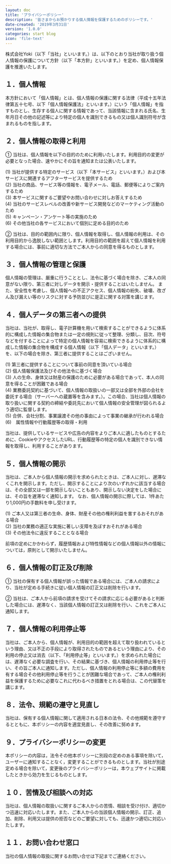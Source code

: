 ```yaml
---
layout: doc
title: 'プライバシーポリシー'
description: '皆さまからお預かりする個人情報を保護するためのポリシーです。'
date-created: '2019年3月31日'
version: '1.0.0'
categories: start blog
icon: 'file-text'
---
```


株式会社Yoki（以下「当社」といいます。）は、以下のとおり当社が取り扱う個人情報の保護について方針（以下「本方針」といいます。）を定め、個人情報保護を推進いたします。

## １．個人情報
本方針において「個人情報」とは、個人情報の保護に関する法律（平成十五年法律第五十七号、以下「個人情報保護法」といいます。）にいう「個人情報」を指すものとし、生存する個人に関する情報であって、当該情報に含まれる氏名、生年月日その他の記述等により特定の個人を識別できるもの又は個人識別符号が含まれるものを指します。

## ２．個人情報の取得と利用

① 当社は、個人情報を以下の目的のために利用いたします。利用目的の変更が必要となった場合、速やかにその旨を通知または公表いたします。

(1) 当社が提供する特定のサービス（以下「本サービス」といいます。）および本サービスに関連するアフターサービスを提供するため <br>
(2)	当社の商品、サービス等の情報を、電子メール、電話、郵便等によりご案内するため <br>
(3)	本サービスに関するご要望やお問い合わせに対しお答えするため <br>
(4)	当社のサービスレベルの改善や新サービス開発などのマーケティング活動のため <br>
(5)	キャンペーン・アンケート等の実施のため <br>
(6)	その他当社の各サービスにおいて個別に定める目的のため

② 当社は、目的の範囲内に限り、個人情報を取得し、個人情報の利用は、その利用目的から逸脱しない範囲とします。利用目的の範囲を超えて個人情報を利用する場合には、事前に適切な方法でご本人からの同意を得るものとします。

## ３．個人情報の管理と保護
個人情報の管理は、厳重に行うこととし、法令に基づく場合を除き、ご本人の同意がない限り、第三者に対しデータを開示・提供することはいたしません。 また、安全性を考慮し、個人情報への不正アクセス、個人情報の紛失、破壊、改ざん及び漏えい等のリスクに対する予防並びに是正に関する対策を講じます。

## ４．個人データの第三者への提供
当社は、当社が、取得し、電子計算機を用いて検索することができるように体系的に構成した情報の集合物または一定の規則に従って整理、分類し、目次、符号などを付することによって特定の個人情報を容易に検索できるように体系的に構成した情報の集合物を構成する個人情報（以下「個人データ」といいます。）を、以下の場合を除き、第三者に提供することはございません。

(1)	第三者に提供することについて事前の同意を頂いている場合 <br>
(2)	個人情報保護法及びその他法令に基づく場合 <br>
(3)	人の生命、身体又は財産の保護のために必要がある場合であって、本人の同意を得ることが困難である場合 <br>
(4)	業務委託契約に基づいて、個人情報の取扱いの一部又は全部を外部の会社を委託する場合（サーバーへの蔵置等を含みます。）。この場合、当社は個人情報の取り扱いに関する契約の締結や委託先において個人情報の安全管理が図られるよう適切に監督します。 <br>
(5)	合併、会社分割、事業譲渡その他の事由によって事業の継承が行われる場合 <br>
(6)　属性情報や行動履歴等の取得・利用

当社は、提供しているサービスや広告の内容をよりご本人に適したものとするために、CookieやアクセスしたURL、行動履歴等の特定の個人を識別できない情報を取得し、利用することがあります。

## ５．個人情報の開示

当社は、ご本人から個人情報の開示を求められたときは、ご本人に対し、遅滞なくこれを開示します。ただし、開示することにより次のいずれかに該当する場合は、その全部又は一部を開示しないこともあり、開示しない決定をした場合には、その旨を遅滞なく通知します。 なお、個人情報の開示に際しては、1件あたり1,000円の手数料を申し受けます。

(1)	ご本人又は第三者の生命、身体、財産その他の権利利益を害するおそれがある場合 <br>
(2)	当社の業務の適正な実施に著しい支障を及ぼすおそれがある場合 <br>
(3)	その他法令に違反することとなる場合

前項の定めにかかわらず，履歴情報および特性情報などの個人情報以外の情報については，原則として開示いたしません。

## ６．個人情報の訂正及び削除

① 当社の保有する個人情報が誤った情報である場合には、ご本人の請求により、当社が定める手続きに従い個人情報の訂正又は削除を行います。

② 当社は、ご本人から前項の請求を受けてその請求に応じる必要があると判断した場合には、遅滞なく、当該個人情報の訂正又は削除を行い、これをご本人に通知します。

## ７．個人情報の利用停止等

当社は、ご本人から、個人情報が、利用目的の範囲を超えて取り扱われているという理由、又は不正の手段により取得されたものであるという理由により、その利用の停止又は消去（以下、「利用停止等」といいます。）を求められた場合には、遅滞なく必要な調査を行い、その結果に基づき、個人情報の利用停止等を行い、その旨ご本人に通知します。ただし、個人情報の利用停止等に多額の費用を有する場合その他利用停止等を行うことが困難な場合であって、ご本人の権利利益を保護するために必要なこれに代わるべき措置をとれる場合は、この代替策を講じます。

## ８．法令、規範の遵守と見直し
当社は、保有する個人情報に関して適用される日本の法令、その他規範を遵守するとともに、本ポリシーの内容を適宜見直し、その改善に努めます。

## ９．プライバシーポリシーの変更
本ポリシーの内容は，法令その他本ポリシーに別段の定めのある事項を除いて，ユーザーに通知することなく，変更することができるものとします。当社が別途定める場合を除いて，変更後のプライバシーポリシーは，本ウェブサイトに掲載したときから効力を生じるものとします。

## １０．苦情及び相談への対応
当社は、個人情報の取扱いに関するご本人からの苦情、相談を受け付け、適切かつ迅速に対応いたします。また、ご本人からの当該個人情報の開示、訂正、追加、削除、利用又は提供の拒否などのご要望に対しても、迅速かつ適切に対応いたします。

## １１．お問い合わせ窓口
当社の個人情報の取扱に関するお問い合せは下記までご連絡ください。